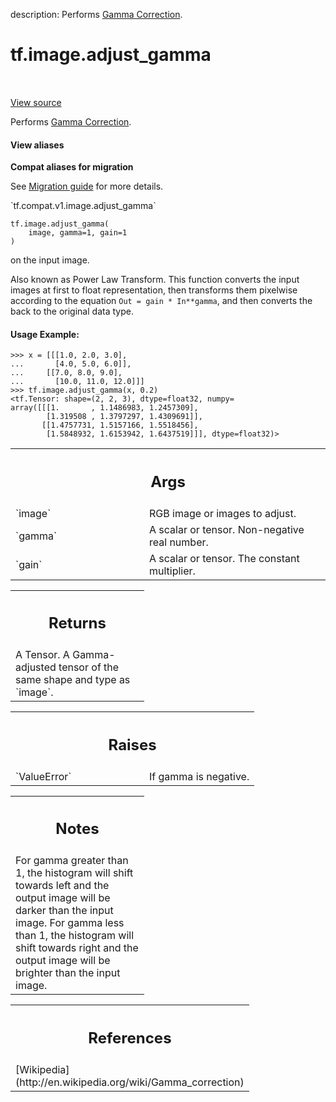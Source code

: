 description: Performs [Gamma Correction](http://en.wikipedia.org/wiki/Gamma_correction).

<div itemscope itemtype="http://developers.google.com/ReferenceObject">
<meta itemprop="name" content="tf.image.adjust_gamma" />
<meta itemprop="path" content="Stable" />
</div>

# tf.image.adjust_gamma

<!-- Insert buttons and diff -->

<table class="tfo-notebook-buttons tfo-api nocontent" align="left">

</table>

<a target="_blank" class="external" href="/code/stable/tensorflow/python/ops/image_ops_impl.py">View source</a>



Performs [Gamma Correction](http://en.wikipedia.org/wiki/Gamma_correction).


<section class="expandable">
  <h4 class="showalways">View aliases</h4>
  <p>
<b>Compat aliases for migration</b>
<p>See
<a href="https://www.tensorflow.org/guide/migrate">Migration guide</a> for
more details.</p>
<p>`tf.compat.v1.image.adjust_gamma`</p>
</p>
</section>

<pre class="devsite-click-to-copy prettyprint lang-py tfo-signature-link">
<code>tf.image.adjust_gamma(
    image, gamma=1, gain=1
)
</code></pre>



<!-- Placeholder for "Used in" -->

on the input image.

Also known as Power Law Transform. This function converts the
input images at first to float representation, then transforms them
pixelwise according to the equation `Out = gain * In**gamma`,
and then converts the back to the original data type.

#### Usage Example:



```
>>> x = [[[1.0, 2.0, 3.0],
...       [4.0, 5.0, 6.0]],
...     [[7.0, 8.0, 9.0],
...       [10.0, 11.0, 12.0]]]
>>> tf.image.adjust_gamma(x, 0.2)
<tf.Tensor: shape=(2, 2, 3), dtype=float32, numpy=
array([[[1.       , 1.1486983, 1.2457309],
        [1.319508 , 1.3797297, 1.4309691]],
       [[1.4757731, 1.5157166, 1.5518456],
        [1.5848932, 1.6153942, 1.6437519]]], dtype=float32)>
```

<!-- Tabular view -->
 <table class="responsive fixed orange">
<colgroup><col width="214px"><col></colgroup>
<tr><th colspan="2"><h2 class="add-link">Args</h2></th></tr>

<tr>
<td>
`image`<a id="image"></a>
</td>
<td>
RGB image or images to adjust.
</td>
</tr><tr>
<td>
`gamma`<a id="gamma"></a>
</td>
<td>
A scalar or tensor. Non-negative real number.
</td>
</tr><tr>
<td>
`gain`<a id="gain"></a>
</td>
<td>
A scalar or tensor. The constant multiplier.
</td>
</tr>
</table>



<!-- Tabular view -->
 <table class="responsive fixed orange">
<colgroup><col width="214px"><col></colgroup>
<tr><th colspan="2"><h2 class="add-link">Returns</h2></th></tr>
<tr class="alt">
<td colspan="2">
A Tensor. A Gamma-adjusted tensor of the same shape and type as `image`.
</td>
</tr>

</table>



<!-- Tabular view -->
 <table class="responsive fixed orange">
<colgroup><col width="214px"><col></colgroup>
<tr><th colspan="2"><h2 class="add-link">Raises</h2></th></tr>

<tr>
<td>
`ValueError`<a id="ValueError"></a>
</td>
<td>
If gamma is negative.
</td>
</tr>
</table>



<!-- Tabular view -->
 <table class="responsive fixed orange">
<colgroup><col width="214px"><col></colgroup>
<tr><th colspan="2"><h2 class="add-link">Notes</h2></th></tr>
<tr class="alt">
<td colspan="2">
For gamma greater than 1, the histogram will shift towards left and
the output image will be darker than the input image.
For gamma less than 1, the histogram will shift towards right and
the output image will be brighter than the input image.
</td>
</tr>

</table>



<!-- Tabular view -->
 <table class="responsive fixed orange">
<colgroup><col width="214px"><col></colgroup>
<tr><th colspan="2"><h2 class="add-link">References</h2></th></tr>
<tr class="alt">
<td colspan="2">
[Wikipedia](http://en.wikipedia.org/wiki/Gamma_correction)
</td>
</tr>

</table>

